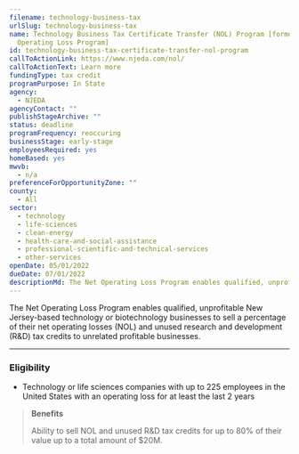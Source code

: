 ```yaml
---
filename: technology-business-tax
urlSlug: technology-business-tax
name: Technology Business Tax Certificate Transfer (NOL) Program [formerly Net
  Operating Loss Program]
id: technology-business-tax-certificate-transfer-nol-program
callToActionLink: https://www.njeda.com/nol/
callToActionText: Learn more
fundingType: tax credit
programPurpose: In State
agency:
  - NJEDA
agencyContact: ""
publishStageArchive: ""
status: deadline
programFrequency: reoccuring
businessStage: early-stage
employeesRequired: yes
homeBased: yes
mwvb:
  - n/a
preferenceForOpportunityZone: ""
county:
  - All
sector:
  - technology
  - life-sciences
  - clean-energy
  - health-care-and-social-assistance
  - professional-scientific-and-technical-services
  - other-services
openDate: 05/01/2022
dueDate: 07/01/2022
descriptionMd: The Net Operating Loss Program enables qualified, unprofitable New Jersey-based technology or biotechnology businesses to sell a percentage of their net operating losses (NOL) and unused research and development (R&D) tax credits to unrelated profitable businesses.
---
```


The Net Operating Loss Program enables qualified, unprofitable New Jersey-based technology or biotechnology businesses to sell a percentage of their net operating losses (NOL) and unused research and development (R&D) tax credits to unrelated profitable businesses.

---

### Eligibility

- Technology or life sciences companies with up to 225 employees in the United States with an operating loss for at least the last 2 years

> **Benefits**
>
> Ability to sell NOL and unused R&D tax credits for up to 80% of their value up to a total amount of $20M.
